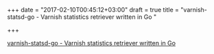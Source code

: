 +++
date = "2017-02-10T00:45:12+03:00"
draft = true
title = "varnish-statsd-go - Varnish statistics retriever written in Go "

+++

<p><a href="https://t.co/oPNjurJdDk">varnish-statsd-go - Varnish statistics retriever written in Go </a></p>
